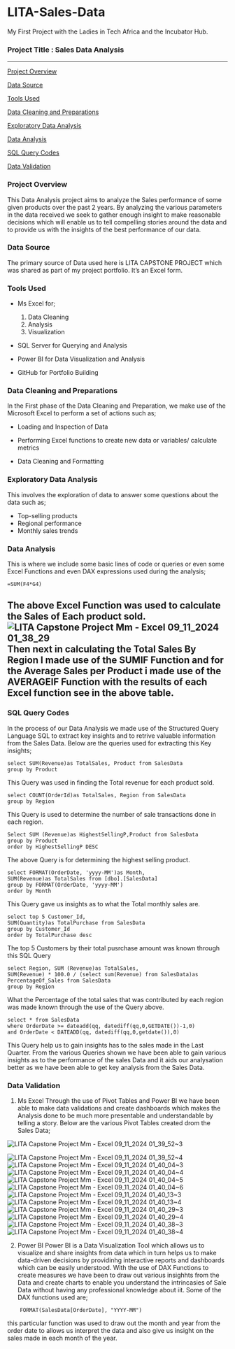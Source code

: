 # LITA-Sales-Data
My First Project with the Ladies in Tech Africa and the Incubator Hub.

### Project Title : Sales Data Analysis
---
[Project Overview](#project-overview)

[Data Source](#data-source)

[Tools Used](#tools-used)

[Data Cleaning and Preparations](#data-cleanind-and-preparation)

[Exploratory Data Analysis](#explanatory-data-analysis)

[Data Analysis](#data-analysis)

[SQL Query Codes](#sql-query-codes)

[Data Validation](#data-validation)


### Project Overview
This Data Analysis project aims to analyze the Sales performance of some given products over the past 2 years. By analyzing the various parameters in the data received we seek to gather enough insight to make reasonable decisions which will enable us to tell compelling stories around the data and to provide us with the insights of the best performance of our data.

### Data Source
The primary source of Data used here is LITA CAPSTONE PROJECT which was shared as part of my project portfolio. It’s an Excel form.

### Tools Used
- Ms Excel for;
  1. Data Cleaning
  2. Analysis
  3. Visualization

- SQL Server for Querying and Analysis

- Power BI for Data Visualization and Analysis

- GitHub for Portfolio Building

### Data Cleaning and Preparations
In the First phase of the Data Cleaning and Preparation, we make use of the Microsoft Excel to perform a set of actions such as;
- Loading and Inspection of Data

- Performing Excel functions to create new data or variables/ calculate metrics

- Data Cleaning and Formatting

### Exploratory Data Analysis
This involves the exploration of data to answer some questions about the data such as;
- Top-selling products
- Regional performance
- Monthly sales trends

### Data Analysis
This is where we include some basic lines of code or queries or even some Excel Functions and even DAX expressions used during the analysis;
```
=SUM(F4*G4)
```
The above Excel Function was used to calculate the Sales of Each product sold.
![LITA Capstone Project Mm - Excel 09_11_2024 01_38_29](https://github.com/user-attachments/assets/65bb0268-3042-43c7-a21a-09f9daf11dd7)
 Then next in calculating the Total Sales By Region I made use of the SUMIF Function and for the Average Sales per Product i made use of the AVERAGEIF Function with the results of each Excel function see in the above table.
---
### SQL Query Codes
In the process of our Data Analysis we made use of the Structured Query Language SQL to extract key insights and to retrive valuable information from the Sales Data.
Below are the queries used for extracting this Key insights;
```
select SUM(Revenue)as TotalSales, Product from SalesData
group by Product
```
This Query was used in finding the Total revenue for each product sold.
```
select COUNT(OrderId)as TotalSales, Region from SalesData
group by Region
```
This Query is used to determine the number of sale transactions done in each region.
```
Select SUM (Revenue)as HighestSellingP,Product from SalesData
group by Product
order by HighestSellingP DESC
```
The above Query is for determining the highest selling product.
```
select FORMAT(OrderDate, 'yyyy-MM')as Month,
SUM(Revenue)as TotalSales from [dbo].[SalesData]
group by FORMAT(OrderDate, 'yyyy-MM')
order by Month
```
This Query gave us insights as to what the Total monthly sales are.
```
select top 5 Customer_Id,
SUM(Quantity)as TotalPurchase from SalesData
group by Customer_Id
order by TotalPurchase desc
```
The top 5 Customers by their total pusrchase amount was known through this SQL Query
```
select Region, SUM (Revenue)as TotalSales,
SUM(Revenue) * 100.0 / (select sum(Revenue) from SalesData)as PercentageOf_Sales from SalesData
group by Region
```
What the Percentage of the total sales that was contributed by each region was made known through the use of the Query above.
```
select * from SalesData
where OrderDate >= dateadd(qq, datediff(qq,0,GETDATE())-1,0)
and OrderDate < DATEADD(qq, datediff(qq,0,getdate()),0)
```
This Query help us to gain insights has to the sales made in the Last Quarter.
From the various Queries shown we have been able to gain various insights as to the performance of the sales Data and it aids our analysation better as we have been able to get key analysis from the Sales Data.


### Data Validation
1. Ms Excel
Through the use of Pivot Tables and Power BI we have been able to make data validations and create dashboards which makes the Analysis done to be much more presentable and understandable by telling a story.
Below are the various Pivot Tables created drom the Sales Data;

![LITA Capstone Project Mm - Excel 09_11_2024 01_39_52~3](https://github.com/user-attachments/assets/c91983e1-42d1-403e-9663-67acce4b232b)

![LITA Capstone Project Mm - Excel 09_11_2024 01_39_52~4](https://github.com/user-attachments/assets/86217d1f-2912-4931-a809-321b6051fe28)
![LITA Capstone Project Mm - Excel 09_11_2024 01_40_04~3](https://github.com/user-attachments/assets/d0ba19b2-0815-4595-9a26-d0511a0c80cc)
![LITA Capstone Project Mm - Excel 09_11_2024 01_40_04~4](https://github.com/user-attachments/assets/d50e72e2-bac1-4819-a353-86db890b4f9c)
![LITA Capstone Project Mm - Excel 09_11_2024 01_40_04~5](https://github.com/user-attachments/assets/cd741fd3-d4ff-4ac8-a29d-022170797fee)
![LITA Capstone Project Mm - Excel 09_11_2024 01_40_04~6](https://github.com/user-attachments/assets/260fde7f-c753-4d7b-9c3a-4d030abc9887)
![LITA Capstone Project Mm - Excel 09_11_2024 01_40_13~3](https://github.com/user-attachments/assets/14e37c22-8add-4f49-81c7-ecf480834b4a)
![LITA Capstone Project Mm - Excel 09_11_2024 01_40_13~4](https://github.com/user-attachments/assets/4fcb7f04-e5ce-41de-91af-7c80365587f6)
![LITA Capstone Project Mm - Excel 09_11_2024 01_40_29~3](https://github.com/user-attachments/assets/ac0fb2a3-95b6-43c0-a017-77fe4ff783f1)
![LITA Capstone Project Mm - Excel 09_11_2024 01_40_29~4](https://github.com/user-attachments/assets/2f7b1414-86bc-497a-b682-d0f228bc61d9)
![LITA Capstone Project Mm - Excel 09_11_2024 01_40_38~3](https://github.com/user-attachments/assets/fd99bdcb-1269-4e00-ba57-36a9c5a4d70a)
![LITA Capstone Project Mm - Excel 09_11_2024 01_40_38~4](https://github.com/user-attachments/assets/3e274b98-d07e-43ee-8018-d5cb082f322d)

2. Power BI
   Power BI is a Data Visualization Tool which allows us to visualize and share insights from data which in turn helps us to make data-driven decisions by providinhg interactive reports and dashboards which can be easily understood.
   With the use of DAX Functions to create measures we have been to draw out various insighhts from the Data and create charts to enable you understand the intrincasies of Sale Data without having any professional knowledge about iit. Some of the DAX functions used are;
```
    FORMAT(SalesData[OrderDate], "YYYY-MM")
```
this particular function was used to draw out the month and year from the order date to allows us interpret the data and also give us insight on the sales made in each month of the year.

